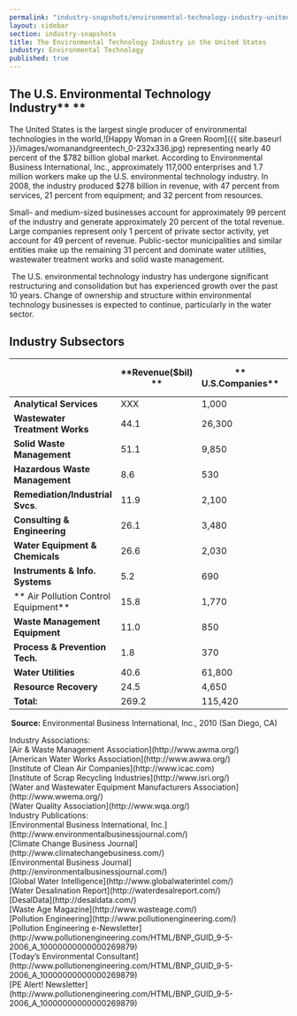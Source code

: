 ```yaml
---
permalink: "industry-snapshots/environmental-technology-industry-united-states.html"
layout: sidebar
section: industry-snapshots
title: The Environmental Technology Industry in the United States
industry: Environmental Technology
published: true
---
```


## The U.S. Environmental Technology Industry**&nbsp;**

The United States is the largest single producer of environmental technologies in the world,<span class="imgright">![Happy Woman in a Green Room]({{ site.baseurl }}/images/womanandgreentech_0-232x336.jpg)</span> representing nearly 40 percent of the $782 billion global market. According to Environmental Business International, Inc., approximately 117,000 enterprises and 1.7 million workers make up the U.S. environmental technology industry. In 2008, the industry produced $278 billion in revenue, with 47 percent from services, 21 percent from equipment; and 32 percent from resources. 

Small- and medium-sized businesses account for approximately 99 percent of the industry and generate approximately 20 percent of the total revenue. Large companies represent only 1 percent of private sector activity, yet account for 49 percent of revenue. Public-sector municipalities and similar entities make up the remaining 31 percent and dominate water utilities, wastewater treatment works and solid waste management. 

&nbsp;The U.S. environmental technology industry has undergone significant restructuring and consolidation but has experienced growth over the past 10 years. Change of ownership and structure within environmental technology businesses is expected to continue, particularly in the water sector. 

## Industry Subsectors 

|                                      | **Revenue($bil) ** | ** U.S.Companies** | **Exports ($mil)** | **U.S. Employment ** |
|--------------------------------------|--------------------|--------------------|--------------------|----------------------|
| **Analytical Services**              | XXX                | 1,000              | 143                | 19,700               |
| **Wastewater Treatment Works**       | 44.1               | 26,300             | 238                | 169,000              |
| **Solid Waste Management**           | 51.1               | 9,850              | 153                | 265,300              |
| **Hazardous Waste Management**       | 8.6                | 530                | 86                 | 42,100               |
| **Remediation/Industrial Svcs**.     | 11.9               | 2,100              | 787                | 100,000              |
| **Consulting & Engineering**         | 26.1               | 3,480              | 3,317              | 246,400              |
| **Water Equipment & Chemicals**      | 26.6               | 2,030              | 9,929              | 157,300              |
| **Instruments & Info. Systems**      | 5.2                | 690                | 2,451              | 36,100               |
| ** Air Pollution Control Equipment** | 15.8               | 1,770              | 2,456              | 101,800              |
| **Waste Management Equipment**       | 11.0               | 850                | 2,850              | 73,800               |
| **Process & Prevention Tech.**       | 1.8                | 370                | 126                | 28,600               |
| **Water Utilities**                  | 40.6               | 61,800             | 81                 | 162,000              |
| **Resource Recovery**                | 24.5               | 4,650              | 14,811             | 169,100              |
| **Total:**                           | 269.2              | 115,420            | 37,428             | 1,571,200            |

**&nbsp;Source:** Environmental Business International, Inc., 2010 (San Diego, CA)

<span class="field field-type-link field-field-industry-assoications">
      <span class="field-label">Industry Associations:&nbsp;</span><br>
    <span class="field-items">
            <span class="field-item odd">
                    [Air &amp; Waste Management Association](http://www.awma.org/)        </span><br>
              <span class="field-item even">
                    [American Water Works Association](http://www.awwa.org/)        </span><br>
              <span class="field-item odd">
                    [Institute of Clean Air Companies](http://www.icac.com)        </span><br>
              <span class="field-item even">
                    [Institute of Scrap Recycling Industries](http://www.isri.org/)        </span><br>
              <span class="field-item odd">
                    [Water and Wastewater Equipment Manufacturers Association](http://www.wwema.org/)        </span><br>
              <span class="field-item even">
                    [Water Quality Association](http://www.wqa.org/)        </span><br>
        </span>
</span>

<span class="field field-type-link field-field-industry-publications">
      <span class="field-label">Industry Publications:&nbsp;</span><br>
    <span class="field-items">
            <span class="field-item odd">
                    [Environmental Business International, Inc.](http://www.environmentalbusinessjournal.com/)        </span><br>
              <span class="field-item even">
                    [Climate Change Business Journal](http://www.climatechangebusiness.com/)        </span><br>
              <span class="field-item odd">
                    [Environmental Business Journal](http://environmentalbusinessjournal.com/)        </span><br>
              <span class="field-item even">
                    [Global Water Intelligence](http://www.globalwaterintel.com/)        </span><br>
              <span class="field-item odd">
                    [Water Desalination Report](http://waterdesalreport.com/)        </span><br>
              <span class="field-item even">
                    [DesalData](http://desaldata.com/)        </span><br>
              <span class="field-item odd">
                    [Waste Age Magazine](http://www.wasteage.com/)        </span><br>
              <span class="field-item even">
                    [Pollution Engineering](http://www.pollutionengineering.com/)        </span><br>
              <span class="field-item odd">
                    [Pollution Engineering e-Newsletter](http://www.pollutionengineering.com/HTML/BNP_GUID_9-5-2006_A_10000000000000269879)        </span><br>
              <span class="field-item even">
                    [Today’s Environmental Consultant](http://www.pollutionengineering.com/HTML/BNP_GUID_9-5-2006_A_10000000000000269879)        </span><br>
              <span class="field-item odd">
                    [PE Alert! Newsletter](http://www.pollutionengineering.com/HTML/BNP_GUID_9-5-2006_A_10000000000000269879)        </span><br>
        </span>
</span>